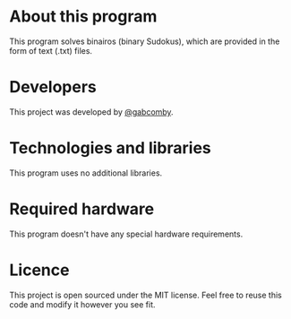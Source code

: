 # About this program
This program solves binairos (binary Sudokus), which are provided in the form of text (.txt) files.

# Developers
This project was developed by [@gabcomby](https://github.com/gabcomby).

# Technologies and libraries
This program uses no additional libraries.

# Required hardware
This program doesn't have any special hardware requirements.

# Licence
This project is open sourced under the MIT license. Feel free to reuse this code and modify it however you see fit.
